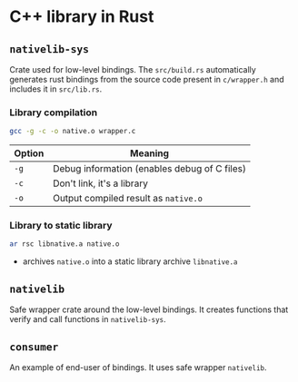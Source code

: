 # C++ library in Rust

## `nativelib-sys`

Crate used for low-level bindings.
The `src/build.rs` automatically generates rust bindings from the source code present in `c/wrapper.h` and includes it in `src/lib.rs`.

### Library compilation

```bash
gcc -g -c -o native.o wrapper.c
```

|Option|Meaning|
|---|---|
|`-g`|Debug information (enables debug of C files)|
|`-c`|Don't link, it's a library|
|`-o`|Output compiled result as `native.o`|

### Library to static library

```bash
ar rsc libnative.a native.o
```

- archives `native.o` into a static library archive `libnative.a`

## `nativelib`

Safe wrapper crate around the low-level bindings.
It creates functions that verify and call functions in `nativelib-sys`.

## `consumer`

An example of end-user of bindings.
It uses safe wrapper `nativelib`.
